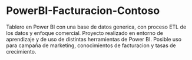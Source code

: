 # PowerBI-Facturacion-Contoso
Tablero en Power BI con una base de datos generica, con proceso ETL de los datos y enfoque comercial.
Proyecto realizado en entorno de aprendizaje y de uso de distintas herramientas de Power BI.
Posible uso para campaña de marketing, conocimientos de facturacion y tasas de crecimiento.
